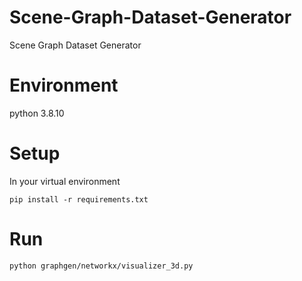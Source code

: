 # Scene-Graph-Dataset-Generator
Scene Graph Dataset Generator

# Environment
python 3.8.10

# Setup
In your virtual environment

`pip install -r requirements.txt`

# Run
`python graphgen/networkx/visualizer_3d.py`

